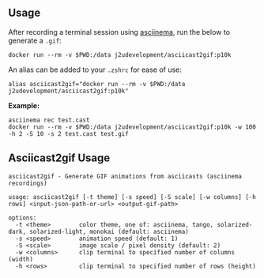 ## Usage

After recording a terminal session using [asciinema](https://github.com/asciinema/asciinema), run the below to generate a `.gif`:

```
docker run --rm -v $PWD:/data j2udevelopment/asciicast2gif:p10k
```

An alias can be added to your `.zshrc` for ease of use:

```
alias asciicast2gif="docker run --rm -v $PWD:/data j2udevelopment/asciicast2gif:p10k"
```

**Example:**

```
asciinema rec test.cast
docker run --rm -v $PWD:/data j2udevelopment/asciicast2gif:p10k -w 100 -h 2 -S 10 -s 2 test.cast test.gif
```

## Asciicast2gif Usage

```
asciicast2gif - Generate GIF animations from asciicasts (asciinema recordings)

usage: asciicast2gif [-t theme] [-s speed] [-S scale] [-w columns] [-h rows] <input-json-path-or-url> <output-gif-path>

options:
  -t <theme>        color theme, one of: asciinema, tango, solarized-dark, solarized-light, monokai (default: asciinema)
  -s <speed>        animation speed (default: 1)
  -S <scale>        image scale / pixel density (default: 2)
  -w <columns>      clip terminal to specified number of columns (width)
  -h <rows>         clip terminal to specified number of rows (height)
```